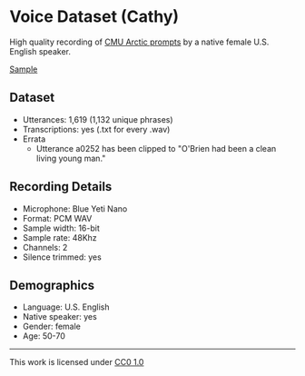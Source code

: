 # Voice Dataset (Cathy)

High quality recording of [CMU Arctic prompts](http://www.festvox.org/cmu_arctic/) by a native female U.S. English speaker.

<a title="A wildly exciting time was his during the week preceding Thursday the eighteenth." href="https://github.com/rhasspy/dataset-voice-cathy/raw/master/data/arctic_a0366_1592708614.wav">Sample</a>

## Dataset

* Utterances: 1,619 (1,132 unique phrases)
* Transcriptions: yes (.txt for every .wav)
* Errata
    * Utterance a0252 has been clipped to "O'Brien had been a clean living young man."

## Recording Details

* Microphone: Blue Yeti Nano
* Format: PCM WAV
* Sample width: 16-bit
* Sample rate: 48Khz
* Channels: 2
* Silence trimmed: yes

## Demographics

* Language: U.S. English
* Native speaker: yes
* Gender: female
* Age: 50-70

---

This work is licensed under [CC0 1.0](https://creativecommons.org/publicdomain/zero/1.0)
